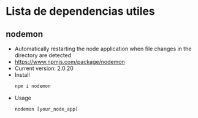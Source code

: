 # Lista de dependencias utiles

## nodemon

- Automatically restarting the node application when file changes in the directory are detected
- https://www.npmjs.com/package/nodemon
- Current version: 2.0.20
- Install
  ```js
  npm i nodemon
  ```
- Usage
  ```
  nodemon [your_node_app]
  ```
